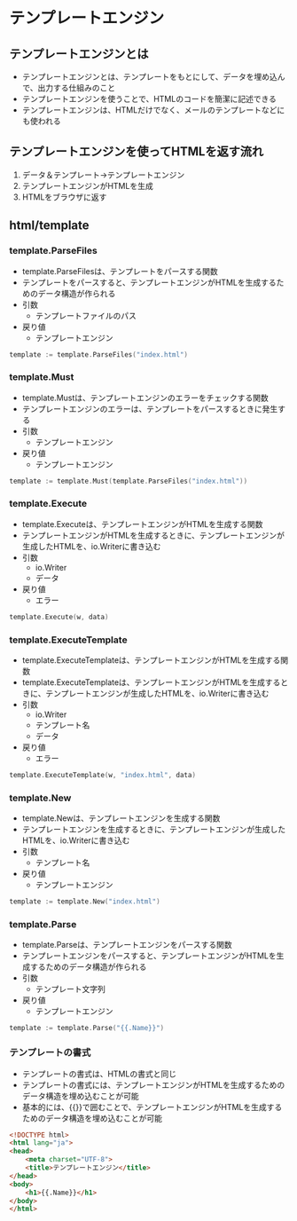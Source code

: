 # テンプレートエンジン

## テンプレートエンジンとは
- テンプレートエンジンとは、テンプレートをもとにして、データを埋め込んで、出力する仕組みのこと
- テンプレートエンジンを使うことで、HTMLのコードを簡潔に記述できる
- テンプレートエンジンは、HTMLだけでなく、メールのテンプレートなどにも使われる

## テンプレートエンジンを使ってHTMLを返す流れ
1. データ＆テンプレート→テンプレートエンジン
1. テンプレートエンジンがHTMLを生成
1. HTMLをブラウザに返す

## html/template

### template.ParseFiles
- template.ParseFilesは、テンプレートをパースする関数
- テンプレートをパースすると、テンプレートエンジンがHTMLを生成するためのデータ構造が作られる
- 引数
    - テンプレートファイルのパス
- 戻り値
    - テンプレートエンジン
```go
template := template.ParseFiles("index.html")
```

### template.Must
- template.Mustは、テンプレートエンジンのエラーをチェックする関数
- テンプレートエンジンのエラーは、テンプレートをパースするときに発生する
- 引数
    - テンプレートエンジン
- 戻り値
    - テンプレートエンジン
```go
template := template.Must(template.ParseFiles("index.html"))
```

### template.Execute
- template.Executeは、テンプレートエンジンがHTMLを生成する関数
- テンプレートエンジンがHTMLを生成するときに、テンプレートエンジンが生成したHTMLを、io.Writerに書き込む
- 引数
    - io.Writer
    - データ
- 戻り値
    - エラー
```go
template.Execute(w, data)
```

### template.ExecuteTemplate
- template.ExecuteTemplateは、テンプレートエンジンがHTMLを生成する関数
- template.ExecuteTemplateは、テンプレートエンジンがHTMLを生成するときに、テンプレートエンジンが生成したHTMLを、io.Writerに書き込む
- 引数
    - io.Writer
    - テンプレート名
    - データ
- 戻り値
    - エラー
```go
template.ExecuteTemplate(w, "index.html", data)
```

### template.New
- template.Newは、テンプレートエンジンを生成する関数
- テンプレートエンジンを生成するときに、テンプレートエンジンが生成したHTMLを、io.Writerに書き込む
- 引数
    - テンプレート名
- 戻り値
    - テンプレートエンジン
```go
template := template.New("index.html")
```

### template.Parse
- template.Parseは、テンプレートエンジンをパースする関数
- テンプレートエンジンをパースすると、テンプレートエンジンがHTMLを生成するためのデータ構造が作られる
- 引数
    - テンプレート文字列
- 戻り値
    - テンプレートエンジン
```go
template := template.Parse("{{.Name}}")
```

### テンプレートの書式
- テンプレートの書式は、HTMLの書式と同じ
- テンプレートの書式には、テンプレートエンジンがHTMLを生成するためのデータ構造を埋め込むことが可能
- 基本的には、{{}}で囲むことで、テンプレートエンジンがHTMLを生成するためのデータ構造を埋め込むことが可能

```html
<!DOCTYPE html>
<html lang="ja">
<head>
    <meta charset="UTF-8">
    <title>テンプレートエンジン</title>
</head>
<body>
    <h1>{{.Name}}</h1>
</body>
</html>
```




